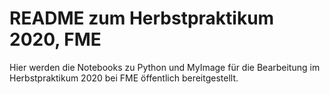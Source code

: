 # README zum Herbstpraktikum 2020, FME

Hier werden die Notebooks zu Python und MyImage für die
Bearbeitung im Herbstpraktikum 2020 bei FME öffentlich
bereitgestellt.
